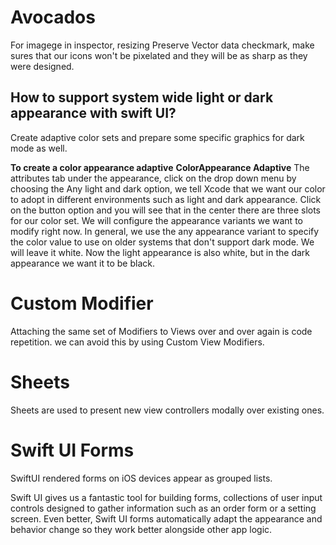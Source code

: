 # Avocados

For imagege in  inspector, resizing Preserve Vector data checkmark,
make sures that our icons won't be pixelated and they will be as sharp as they were designed.

## How to support system wide light or dark appearance with swift UI?
Create adaptive color sets and prepare some specific graphics for dark mode as well.


**To create a color appearance adaptive**
**ColorAppearance Adaptive**
The attributes tab under the appearance, click on the drop down menu by choosing the Any light and
dark option, we tell Xcode that we want our color to adopt in different environments such as light
and dark appearance.
Click on the button option and you will see that in the center there are three slots for our color set.
We will configure the appearance variants we want to modify right now.
In general, we use the any appearance variant to specify the color value to use on older systems that
don't support dark mode.
We will leave it white. Now the light appearance is also white, but in the dark appearance we want it to be black.

# Custom Modifier

Attaching the same set of Modifiers to Views over and over again is code repetition. we can avoid this by using Custom View Modifiers.

# Sheets
Sheets are used to present new view controllers modally over existing ones.

# Swift UI Forms
SwiftUI rendered forms on iOS devices appear as grouped lists.

Swift UI gives us a fantastic tool for building forms, collections of user input controls designed
to gather information such as an order form or a setting screen.
Even better, Swift UI forms automatically adapt the appearance and behavior change so they work better
alongside other app logic.
